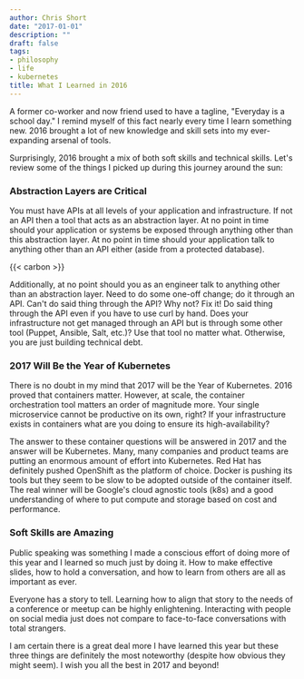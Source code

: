 ```yaml
---
author: Chris Short
date: "2017-01-01"
description: ""
draft: false
tags:
- philosophy
- life
- kubernetes
title: What I Learned in 2016
---
```


A former co-worker and now friend used to have a tagline, "Everyday is a school day." I remind myself of this fact nearly every time I learn something new. 2016 brought a lot of new knowledge and skill sets into my ever-expanding arsenal of tools.


Surprisingly, 2016 brought a mix of both soft skills and technical skills. Let's review some of the things I picked up during this journey around the sun:

### Abstraction Layers are Critical

You must have APIs at all levels of your application and infrastructure. If not an API then a tool that acts as an abstraction layer. At no point in time should your application or systems be exposed through anything other than this abstraction layer. At no point in time should your application talk to anything other than an API either (aside from a protected database).

{{< carbon >}}

Additionally, at no point should you as an engineer talk to anything other than an abstraction layer. Need to do some one-off change; do it through an API. Can't do said thing through the API? Why not? Fix it! Do said thing through the API even if you have to use curl by hand. Does your infrastructure not get managed through an API but is through some other tool (Puppet, Ansible, Salt, etc.)? Use that tool no matter what. Otherwise, you are just building technical debt.

### 2017 Will Be the Year of Kubernetes

There is no doubt in my mind that 2017 will be the Year of Kubernetes. 2016 proved that containers matter. However, at scale, the container orchestration tool matters an order of magnitude more. Your single microservice cannot be productive on its own, right? If your infrastructure exists in containers what are you doing to ensure its high-availability?

The answer to these container questions will be answered in 2017 and the answer will be Kubernetes. Many, many companies and product teams are putting an enormous amount of effort into Kubernetes. Red Hat has definitely pushed OpenShift as the platform of choice. Docker is pushing its tools but they seem to be slow to be adopted outside of the container itself. The real winner will be Google's cloud agnostic tools (k8s) and a good understanding of where to put compute and storage based on cost and performance.

### Soft Skills are Amazing

Public speaking was something I made a conscious effort of doing more of this year and I learned so much just by doing it. How to make effective slides, how to hold a conversation, and how to learn from others are all as important as ever. 

Everyone has a story to tell. Learning how to align that story to the needs of a conference or meetup can be highly enlightening. Interacting with people on social media just does not compare to face-to-face conversations with total strangers.

I am certain there is a great deal more I have learned this year but these three things are definitely the most noteworthy (despite how obvious they might seem). I wish you all the best in 2017 and beyond!


